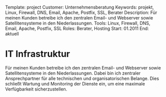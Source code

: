 Template: project
Customer: Unternehmensberatung
Keywords: projekt, Linux, Firewall, DNS, Email, Apache, Postfix, SSL, Berater
Description: Für meinen Kunden betreibe ich den zentralen Email- und Webserver sowie Satellitensysteme in den Niederlassungen.
Tools: Linux, Firewall, DNS, Email, Apache, Postfix, SSL
Roles: Berater, Hosting
Start: 01.2011
End: aktuell

# IT Infrastruktur

Für meinen Kunden betreibe ich den zentralen Email- und Webserver sowie Satellitensysteme in den Niederlassungen. Dabei bin ich zentraler Ansprechpartner für alle technischen und organisatorischen Belange. Dies schließt Wartung und Monitoring der Dienste ein, um eine maximale Verfügbarkeit sicherzustellen.


